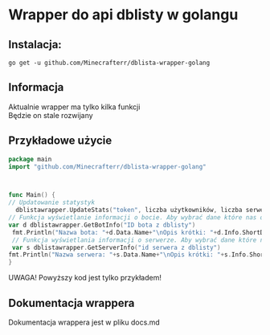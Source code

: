 # Wrapper do api dblisty w golangu
## Instalacja:

```
go get -u github.com/Minecrafterr/dblista-wrapper-golang
```

## Informacja
Aktualnie wrapper ma tylko kilka funkcji<br>
Będzie on stale rozwijany

## Przykładowe użycie
```go
package main
import "github.com/Minecrafterr/dblista-wrapper-golang"



func Main() {
// Updatowanie statystyk
  dblistawrapper.UpdateStats("token", liczba użytkowników, liczba serwerów)
// Funkcja wyświetlanie informacji o bocie. Aby wybrać dane które nas obchodzą wpiszcie na końcu funkcji np. .Data.Name po nazwę
var d dblistawrapper.GetBotInfo("ID bota z dblisty")
 fmt.Println("Nazwa bota: "+d.Data.Name+"\nOpis krótki: "+d.Info.ShortDescription)
 // Funkcja wyświetlania informacji o serwerze. Aby wybrać dane które nas obchodzą wpiszcie na końcu funkcji np. .Data.Name po nazwę
 var s dblistawrapper.GetServerInfo("id serwera z dblisty")
fmt.Println("Nazwa serwera: "+s.Data.Name+"\nOpis krótki: "+s.Info.ShortDescription)
}
```

UWAGA! Powyższy kod jest tylko przykładem!
## Dokumentacja wrappera
Dokumentacja wrappera jest w pliku docs.md
